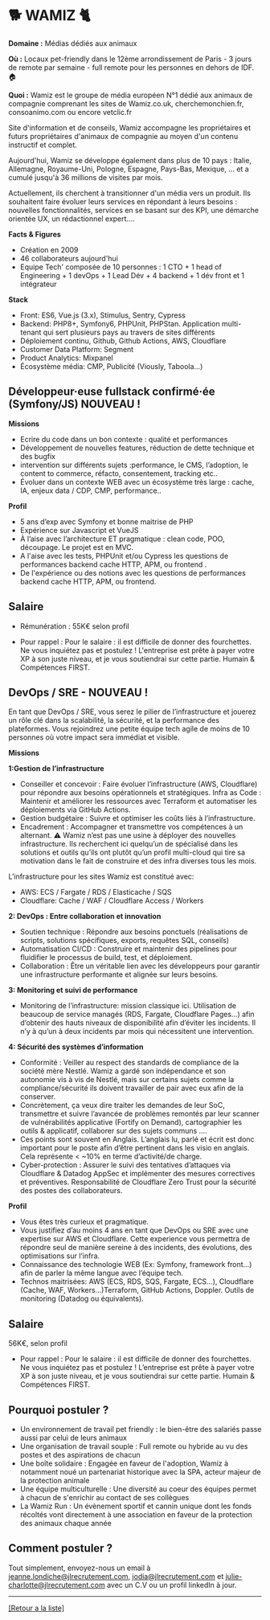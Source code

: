 # 🐕 WAMIZ 🐈 

**Domaine :** Médias dédiés aux animaux 

**Où :** Locaux pet-friendly dans le 12ème arrondissement de Paris - 3 jours de remote par semaine - full remote pour les personnes en dehors de IDF. 🏠

**Quoi :**
Wamiz est le groupe de média européen N°1 dédié aux animaux de compagnie comprenant les sites de Wamiz.co.uk, cherchemonchien.fr, consoanimo.com ou encore vetclic.fr 

Site d'information et de conseils, Wamiz accompagne les propriétaires et futurs propriétaires d'animaux de compagnie au moyen d'un contenu instructif et complet. 

Aujourd'hui, Wamiz se développe également dans plus de 10 pays : Italie, Allemagne, Royaume-Uni, Pologne, Espagne, Pays-Bas, Mexique, ... et a cumulé jusqu'à 36 millions de visites par mois.

Actuellement, ils cherchent à transitionner d'un média vers un produit. Ils souhaitent faire évoluer leurs services en répondant à leurs besoins : nouvelles fonctionnalités, services en se basant sur des KPI, une démarche orientée UX, un rédactionnel expert....

**Facts & Figures**
* Création en 2009 
* 46 collaborateurs aujourd'hui
* Equipe Tech' composée de 10 personnes : 1 CTO + 1 head of Engineering + 1 devOps + 1 Lead Dév + 4 backend + 1 dév front et 1 intégrateur 

**Stack**

* Front: ES6, Vue.js (3.x), Stimulus, Sentry, Cypress
* Backend: PHP8+, Symfony6, PHPUnit, PHPStan. Application multi-tenant qui sert plusieurs pays au travers de sites différents
* Déploiement continu, Github, Github Actions, AWS, Cloudflare
* Customer Data Platform: Segment 
* Product Analytics: Mixpanel
* Écosystème média: CMP, Publicité (Viously, Taboola…)


## Développeur·euse fullstack confirmé·ée (Symfony/JS) NOUVEAU ! 

**Missions** 

* Ecrire du code dans un bon contexte : qualité et performances
* Développement de nouvelles features, réduction de dette technique et des bugfix 
* intervention sur différents sujets :performance, le CMS, l’adoption, le content to commerce, réfacto, consentement, tracking etc..
* Évoluer dans un contexte WEB avec un écosystème très large : cache, IA, enjeux data / CDP, CMP, performance.. 

**Profil**

* 5 ans d’exp avec Symfony et bonne maitrise de PHP
* Expérience sur Javascript et VueJS 
* À l’aise avec l’architecture ET pragmatique : clean code, POO, découpage. Le projet est en MVC. 
* A l'aise avec les tests,  PHPUnit et/ou Cypress
 les questions de performances backend cache HTTP, APM, ou frontend .
 * De l'expérience ou des notions avec les questions de performances backend cache HTTP, APM, ou frontend. 

## Salaire 

* Rémunération : 55K€ selon profil 

* Pour rappel : Pour le salaire : il est difficile de donner des fourchettes. Ne vous inquiétez pas et postulez ! L'entreprise est prête à payer votre XP à son juste niveau, et je vous soutiendrai sur cette partie. Humain & Compétences FIRST.



## DevOps /  SRE - NOUVEAU !

En tant que DevOps / SRE, vous serez le pilier de l’infrastructure et jouerez un rôle clé dans la scalabilité, la sécurité, et la performance des plateformes. Vous rejoindrez une petite équipe tech agile de moins de 10 personnes où votre impact sera immédiat et visible.

**Missions**

**1:Gestion de l’infrastructure**

- Conseiller et concevoir : Faire évoluer l’infrastructure (AWS, Cloudflare) pour répondre aux besoins opérationnels et stratégiques.
Infra as Code : Maintenir et améliorer les ressources avec Terraform et automatiser les déploiements via GitHub Actions.
- Gestion budgétaire : Suivre et optimiser les coûts liés à l’infrastructure.
- Encadrement : Accompagner et transmettre vos compétences à un alternant.
:warning: Wamiz n’est pas une usine à déployer des nouvelles infrastructure. Ils recherchent ici quelqu’un de spécialisé dans les solutions et outils qu’ils ont plutôt qu’un profil multi-cloud qui tire sa motivation dans le fait de construire et des infra diverses tous les mois.

L’infrastructure pour les sites Wamiz est constitué avec:
- AWS: ECS / Fargate / RDS / Elasticache / SQS
- Cloudflare: Cache / WAF / Cloudflare Access / Workers

**2: DevOps : Entre collaboration et innovation**

- Soutien technique : Répondre aux besoins ponctuels (réalisations de scripts, solutions spécifiques, exports, requêtes SQL, conseils)
- Automatisation CI/CD : Construire et maintenir des pipelines pour fluidifier le processus de build, test, et déploiement.
- Collaboration : Être un véritable lien avec les développeurs pour garantir une infrastructure performante et alignée sur leurs besoins.

**3: Monitoring et suivi de performance**

- Monitoring de l’infrastructure: mission classique ici. Utilisation de beaucoup de service managés (RDS, Fargate, Cloudflare Pages…) afin d’obtenir des hauts niveaux de disponibilité afin d’éviter les incidents.  Il n’y à qu’un à deux incidents par mois qui nécessitent une intervention.

**4: Sécurité des systèmes d’information**

- Conformité : Veiller au respect des standards de compliance de la société mère Nestlé. Wamiz a gardé son indépendance et son autonomie vis à vis de Nestlé, mais sur certains sujets comme la compliance/sécurité ils doivent travailler de pair avec eux afin de la conserver.
- Concrètement, ça veux dire traiter les demandes de leur SoC, transmettre et suivre l’avancée de problèmes remontés par leur scanner de vulnérabilités applicative (Fortify on Demand), cartographier les outils & applicatif, collaborer sur des sujets communs ….
- Ces points sont souvent en Anglais. L’anglais lu, parlé et écrit est donc important pour le poste afin d’être pertinent dans les visio en anglais. Cela représente < ~10% en terme d’activité/de charge.
- Cyber-protection : Assurer le suivi des tentatives d’attaques via Cloudflare & Datadog AppSec et implémenter des mesures correctives et préventives. Responsabilité de Cloudflare Zero Trust pour la sécurité des postes des collaborateurs.

**Profil**

* Vous êtes très curieux et pragmatique.
* Vous justifiez d’au moins 4 ans en tant que DevOps ou SRE avec une expertise sur AWS et Cloudflare. Cette experience vous permettra de répondre seul de manière sereine à des incidents, des évolutions, des optimisations sur l’infra.
* Connaissance des technologie WEB (Ex: Symfony, framework front…) afin de parler la même langue avec l’équipe tech.
* Technos maitrisées: AWS (ECS, RDS, SQS, Fargate, ECS…), Cloudflare (Cache, WAF, Workers…)Terraform, GitHub Actions, Doppler. Outils de monitoring (Datadog ou équivalents).

## Salaire

56K€, selon profil

* Pour rappel : Pour le salaire : il est difficile de donner des fourchettes. Ne vous inquiétez pas et postulez ! L’entreprise est prête à payer votre XP à son juste niveau, et je vous soutiendrai sur cette partie. Humain & Compétences FIRST.

## Pourquoi postuler ?

* Un environnement de travail pet friendly : le bien-être des salariés passe aussi par celui de leurs animaux
* Une organisation de travail souple : Full remote ou hybride au vu des postes et des aspirations de chacun
* Une boîte solidaire : Engagée en faveur de l'adoption, Wamiz à notamment noué un partenariat historique avec la SPA, acteur majeur de la protection animale 
* Une équipe multiculturelle : Une diversité au coeur des équipes permet à chacun de s'enrichir au contact de ses collègues
* La Wamiz Run : Un évènement sportif et cannin unique dont les fonds récoltés vont directement à une association en faveur de la protection des animaux chaque année


## Comment postuler ? 

Tout simplement, envoyez-nous un email à jeanne.londiche@jlrecrutement.com, jodia@jlrecrutement.com et julie-charlotte@jlrecrutement.com avec un C.V ou un profil linkedIn à jour. 

----

<a href="https://github.com/jlondiche/job-board-php/blob/master/README.md">[Retour a la liste]</a> 

